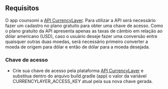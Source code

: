 ## Requisitos

O app counsomi a [API CurrencyLayer](https://currencylayer.com/documentation). Para utilizar a API será necessário fazer um cadastro no plano gratuito para obter uma chave de acesso. Como o plano gratuito da API apresenta apenas as taxas de câmbio em relação ao dólar americano (USD), caso o usuário deseje fazer uma conversão entre quaisquer outras duas moedas, será necessário primeiro converter a moeda de origem para dólar e então de dólar para a moeda desejada. 

### Chave de acesso

- Crie sua chave de acesso pela plataforma [API CurrencyLayer](https://currencylayer.com/documentation) e substitua dentro do arquivo build.gradle (app) o valor da variável CURRENCYLAYER_ACCESS_KEY atual pela sua nova chave gerada.
